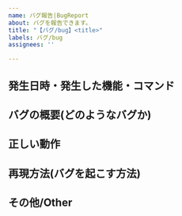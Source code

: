 ```yaml
---
name: バグ報告|BugReport
about: バグを報告できます。
title: "【バグ/bug】<title>"
labels: バグ/bug
assignees: ''

---
```

<!--<title>にバグの内容をわかりやすく短く書いてください。
ちなみにこれはコメントアウトです 消さなくてもいいよ-->

## 発生日時・発生した機能・コマンド


## バグの概要(どのようなバグか)
<!--スクリーンショットなどがあると助かります。スクリーンショットは下のPaste. drop. or dick to add filesと書かれた所から添付してください。-->

## 正しい動作

## 再現方法(バグを起こす方法)
<!--再現ができるように詳しく書いてください|Please describe it in detail so that it can be reproduced.-->

## その他/Other

<!--バグを報告してくれてありがとう!|Thanks for reporting the bug!-->